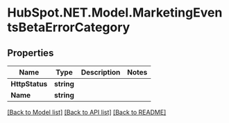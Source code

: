 # HubSpot.NET.Model.MarketingEventsBetaErrorCategory

## Properties

Name | Type | Description | Notes
------------ | ------------- | ------------- | -------------
**HttpStatus** | **string** |  | 
**Name** | **string** |  | 

[[Back to Model list]](../README.md#documentation-for-models) [[Back to API list]](../README.md#documentation-for-api-endpoints) [[Back to README]](../README.md)

